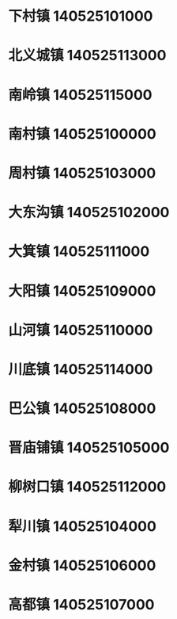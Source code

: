 # 下村镇 140525101000
# 北义城镇 140525113000
# 南岭镇 140525115000
# 南村镇 140525100000
# 周村镇 140525103000
# 大东沟镇 140525102000
# 大箕镇 140525111000
# 大阳镇 140525109000
# 山河镇 140525110000
# 川底镇 140525114000
# 巴公镇 140525108000
# 晋庙铺镇 140525105000
# 柳树口镇 140525112000
# 犁川镇 140525104000
# 金村镇 140525106000
# 高都镇 140525107000
